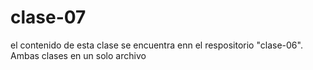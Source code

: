 # clase-07
el contenido de esta clase se encuentra enn el respositorio "clase-06". Ambas clases en un solo archivo
